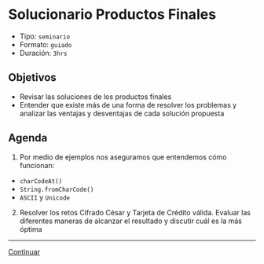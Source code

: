 # Solucionario Productos Finales
- Tipo: `seminario`
- Formato: `guiado`
- Duración: `3hrs`

## Objetivos

- Revisar las soluciones de los productos finales
- Entender que existe más de una forma de resolver los problemas y analizar
las ventajas y desventajas de cada solución propuesta

## Agenda

1. Por medio de ejemplos nos aseguramos que entendemos cómo funcionan:
  - `charCodeAt()`
  - `String.fromCharCode()`
  - `ASCII` y `Unicode`

2. Resolver los retos Cifrado César y Tarjeta de Crédito válida. Evaluar las
diferentes maneras de alcanzar el resultado y discutir cuál es la más óptima

***
[Continuar](05-survey.md)
